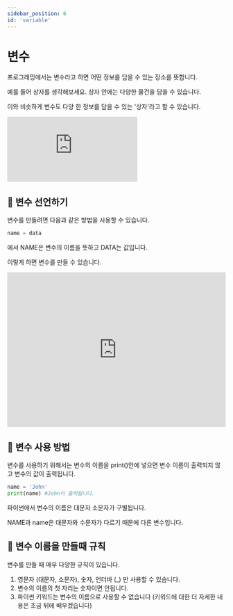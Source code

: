 ```yaml
---
sidebar_position: 6
id: 'variable'
---
```


# 변수

프로그래밍에서는 변수라고 하면 어떤 정보를 담을 수 있는 장소를 뜻합니다.

예를 들어 상자를 생각해보세요. 상자 안에는 다양한 물건을 담을 수 있습니다.

이와 비슷하게 변수도 다양 한 정보를 담을 수 있는 '상자'라고 할 수 있습니다.

<iframe src="https://www.youtube.com/embed/Qu5_eBK6OkI" title="YouTube video player" frameborder="0" allow="accelerometer; autoplay; clipboard-write; encrypted-media; gyroscope; picture-in-picture" allowfullscreen></iframe>

## 📛 변수 선언하기

변수를 만들려면 다음과 같은 방법을 사용할 수 있습니다.

```python
name = data
```

에서 NAME은 변수의 이름을 뜻하고 DATA는 값입니다.

이렇게 하면 변수를 만들 수 있습니다.

<iframe src="https://trinket.io/embed/python/a5d980683b" width="100%" height="356" frameborder="0" marginwidth="0" marginheight="0" allowfullscreen></iframe>

## 🧰 변수 사용 방법

변수를 사용하기 위해서는 변수의 이름을 print()안에 넣으면 변수 이름이 출력되지 않고 변수의 값이 출력됩니다.

```python
name = 'John'
print(name) #John이 출력됩니다.
```

파이썬에서 변수의 이름은 대문자 소문자가 구별됩니다.

NAME과 name은 대문자와 수문자가 다르기 때문에 다른 변수입니다.

## 📘 변수 이름을 만들때 규칙

변수를 만들 때 매우 다양한 규칙이 있습니다.

1. 영문자 (대문자, 소문자), 숫자, 언더바 (\_) 만 사용할 수 있습니다.
2. 변수의 이름의 첫 자리는 숫자이면 안됩니다.
3. 파이썬 키워드는 변수의 이름으로 사용할 수 없습니다 (키워드에 대한 더 자세한 내용은 조금 뒤에 배우겠습니다)
